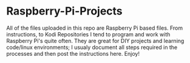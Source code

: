# Raspberry-Pi-Projects

All of the files uploaded in this repo are Raspberry Pi based files. From instructions, to Kodi Repositories I tend to program and work with Raspberry Pi's quite often. They are great for DIY projects and learning code/linux environments; I usualy document all steps required in the processes and then post the instructions here. Enjoy!

